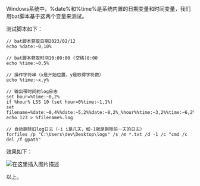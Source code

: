 






Windows系统中，%date%和%time%是系统内置的日期变量和时间变量，我们用bat脚本基于这两个变量来测试。


测试脚本如下：



```
// bat脚本获取日期2023/02/12
echo %date:~0,10%

// bat脚本获取时间10:00:00 (空格)8:00
echo %time:~0,5%

// 操作字符串（x是开始位置，y是取得字符数）
echo %time:~x,y%

// 输出带时间的log日志
set hour=%time:~0,2%
if %hour% LSS 10 (set hour=0%time:~1,1%)
set filename=%date:~0,4%%date:~5,2%%date:~8,2%_%hour%%time:~3,2%%time:~6,2%
echo 123 > %filename%.log

// 自动删除旧log日志（-i i是几天，如-1就是删除前一天的日志）
forfiles /p "C:\Users\dev\Desktop\logs" /s /m *.txt /d -1 /c "cmd /c del /f @path"

```

效果如下：


![在这里插入图片描述](https://img-blog.csdnimg.cn/20c1b0455ebc422a9162ca3831e3ddbe.png)


以上。





